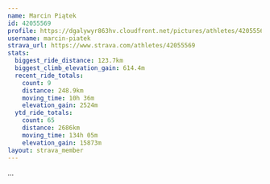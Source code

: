 ```yaml
---
name: Marcin Piątek
id: 42055569
profile: https://dgalywyr863hv.cloudfront.net/pictures/athletes/42055569/12602382/1/large.jpg
username: marcin-piatek
strava_url: https://www.strava.com/athletes/42055569
stats:
  biggest_ride_distance: 123.7km
  biggest_climb_elevation_gain: 614.4m
  recent_ride_totals:
    count: 9
    distance: 248.9km
    moving_time: 10h 36m
    elevation_gain: 2524m
  ytd_ride_totals:
    count: 65
    distance: 2686km
    moving_time: 134h 05m
    elevation_gain: 15873m
layout: strava_member
--- 
```

...
